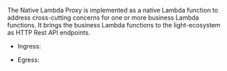 The Native Lambda Proxy is implemented as a native Lambda function to address cross-cutting concerns for one or more business Lambda functions. It brings the business Lambda functions to the light-ecosystem as HTTP Rest API endpoints.

* Ingress:



* Egress:

